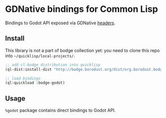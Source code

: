 # GDNative bindings for Common Lisp

Bindings to Godot API exposed via GDNative
[headers](https://github.com/GodotNativeTools/godot_headers).

## Install

This library is not a part of bodge collection yet: you need to clone this repo
into `~/quicklisp/local-projects/`.

```lisp
;; add cl-bodge distribution into quicklisp
(ql-dist:install-dist "http://bodge.borodust.org/dist/org.borodust.bodge.testing.txt")

;; load bindings
(ql:quickload :bodge-godot)
```

## Usage

`%godot` package contains direct bindings to Godot API.
